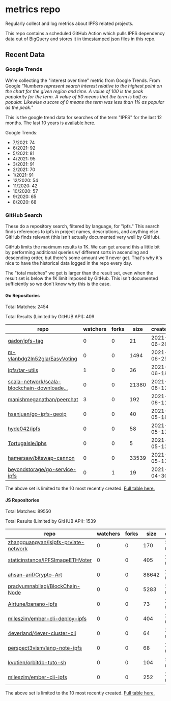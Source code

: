 # metrics repo

Regularly collect and log metrics about IPFS related projects.

This repo contains a scheduled GitHub Action which pulls IPFS dependency data out of BigQuery and stores it 
in [timestamped json](./logs) files in this repo.

## Recent Data

### Google Trends

We're collecting the "interest over time" metric from Google Trends. From Google *"Numbers 
represent search interest relative to the highest point on the chart for the given region and 
time. A value of 100 is the peak popularity for the term. A value of 50 means that the term is 
half as popular. Likewise a score of 0 means the term was less than 1% as popular as the peak."*

This is the google trend data for searches of the term "IPFS" for the
last 12 months. The last 10 years is [available here.](./results/google-trends.md)



Google Trends:
*  7/2021: 74
*  6/2021: 92
*  5/2021: 81
*  4/2021: 95
*  3/2021: 91
*  2/2021: 70
*  1/2021: 91
*  12/2020: 54
*  11/2020: 42
*  10/2020: 57
*  9/2020: 65
*  8/2020: 68

### GitHub Search

These do a repository search, filtered by language, for "ipfs." This search
finds references to ipfs in project names, descriptions, and anything else
GitHub finds relevant (this isn't actually documented very well by GitHub).

GitHub limits the maximum results to 1K. We can get around this a little bit
by performing additional queries w/ different sorts in ascending and descending
order, but there's some amount we'll never get. That's why it's nice to have
the historical data logged in the repo every day.

The "total matches" we get is larger than the result set, even when the result
set is below the 1K limit imposed by GitHub. This isn't documented sufficiently
so we don't know why this is the case.

#### Go Repositories

Total Matches: 2454

Total Results (Limited by GitHUB API): 409

| repo | watchers | forks | size | created | pushed |
| ---- | -------- | ----- | ---- | ------- | ------ |
| [gador/ipfs-tag](https://github.com/gador/ipfs-tag)| 0 | 0 | 21| 2021-06-28 | 2021-06-29 |
| [m-vlanbdg2ln52gla/EasyVoting](https://github.com/m-vlanbdg2ln52gla/EasyVoting)| 0 | 0 | 1494| 2021-06-25 | 2021-07-10 |
| [ipfs/tar-utils](https://github.com/ipfs/tar-utils)| 1 | 0 | 36| 2021-06-18 | 2021-06-23 |
| [scala-network/scala-blockchain-downloade...](https://github.com/scala-network/scala-blockchain-downloader)| 0 | 0 | 21380| 2021-06-12 | 2021-07-11 |
| [manishmeganathan/peerchat](https://github.com/manishmeganathan/peerchat)| 3 | 0 | 192| 2021-06-11 | 2021-07-06 |
| [hsanjuan/go-ipfs-geoip](https://github.com/hsanjuan/go-ipfs-geoip)| 0 | 0 | 40| 2021-05-18 | 2021-05-18 |
| [hyde042/ipfs](https://github.com/hyde042/ipfs)| 0 | 0 | 58| 2021-05-17 | 2021-05-18 |
| [TortugaIsle/iphs](https://github.com/TortugaIsle/iphs)| 0 | 0 | 5| 2021-05-13 | 2021-05-14 |
| [hamersaw/bitswap-cannon](https://github.com/hamersaw/bitswap-cannon)| 0 | 0 | 33539| 2021-05-13 | 2021-05-24 |
| [beyondstorage/go-service-ipfs](https://github.com/beyondstorage/go-service-ipfs)| 0 | 1 | 19| 2021-04-30 | 2021-07-11 |


The above set is limited to the 10 most recently created. 
[Full table here.](./results/repo_search_go.md)

#### JS Repositories

Total Matches: 89550

Total Results (Limited by GitHUB API): 1539

| repo | watchers | forks | size | created | pushed |
| ---- | -------- | ----- | ---- | ------- | ------ |
| [zhangguangyan/jsipfs-prviate-network](https://github.com/zhangguangyan/jsipfs-prviate-network)| 0 | 0 | 170| 2021-07-10 | 2021-07-11 |
| [staticinstance/IPFSImageETHVoter](https://github.com/staticinstance/IPFSImageETHVoter)| 0 | 0 | 405| 2021-07-10 | 2021-07-11 |
| [ahsan-arif/Crypto-Art](https://github.com/ahsan-arif/Crypto-Art)| 0 | 0 | 88642| 2021-07-10 | 2021-07-10 |
| [pradyumnabilagi/BlockChain-Node](https://github.com/pradyumnabilagi/BlockChain-Node)| 0 | 0 | 5283| 2021-07-10 | 2021-07-10 |
| [Airtune/banano-ipfs](https://github.com/Airtune/banano-ipfs)| 0 | 0 | 73| 2021-07-10 | 2021-07-11 |
| [mileszim/ember-cli-deploy-ipfs](https://github.com/mileszim/ember-cli-deploy-ipfs)| 0 | 0 | 404| 2021-07-09 | 2021-07-09 |
| [4everland/4ever-cluster-cli](https://github.com/4everland/4ever-cluster-cli)| 0 | 0 | 64| 2021-07-09 | 2021-07-09 |
| [perspect3vism/lang-note-ipfs](https://github.com/perspect3vism/lang-note-ipfs)| 0 | 0 | 68| 2021-07-08 | 2021-07-08 |
| [kvutien/orbitdb-tuto-sh](https://github.com/kvutien/orbitdb-tuto-sh)| 0 | 0 | 104| 2021-07-07 | 2021-07-09 |
| [mileszim/ember-cli-ipfs](https://github.com/mileszim/ember-cli-ipfs)| 0 | 0 | 252| 2021-07-07 | 2021-07-09 |


The above set is limited to the 10 most recently created. 
[Full table here.](./results/repo_search_js.md)
